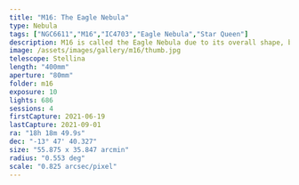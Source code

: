 ```yaml
---
title: "M16: The Eagle Nebula"
type: Nebula
tags: ["NGC6611","M16","IC4703","Eagle Nebula","Star Queen"]
description: M16 is called the Eagle Nebula due to its overall shape, but it's the smoky columns that span lightyears in height that make it famous. The columns are called the Pillars of Creation.
image: /assets/images/gallery/m16/thumb.jpg
telescope: Stellina
length: "400mm"
aperture: "80mm"
folder: m16
exposure: 10
lights: 686
sessions: 4
firstCapture: 2021-06-19
lastCapture: 2021-09-01
ra: "18h 18m 49.9s"
dec: "-13° 47' 40.327"
size: "55.875 x 35.847 arcmin"
radius: "0.553 deg"
scale: "0.825 arcsec/pixel"
---
```

